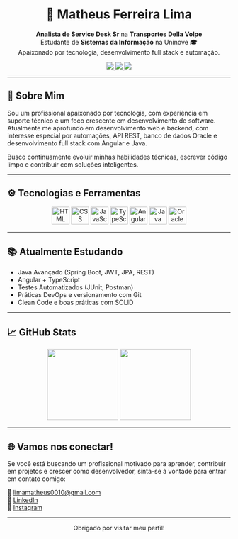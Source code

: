 <h1 align="center">🚀 Matheus Ferreira Lima</h1>

<p align="center">
  <strong>Analista de Service Desk Sr</strong> na <strong>Transportes Della Volpe</strong> <br/>
  Estudante de <strong>Sistemas da Informação</strong> na Uninove 🎓 <br/>
  Apaixonado por tecnologia, desenvolvimento full stack e automação.
</p>

<div align="center">
  <a href="mailto:limamatheus0010@gmail.com">
    <img src="https://img.shields.io/badge/Gmail-D14836?style=flat&logo=gmail&logoColor=white" />
  </a>
  <a href="https://www.linkedin.com/in/matheus-f-lima/">
    <img src="https://img.shields.io/badge/LinkedIn-0A66C2?style=flat&logo=linkedin&logoColor=white" />
  </a>
  <a href="https://www.instagram.com/omatheusformiga/">
    <img src="https://img.shields.io/badge/Instagram-E4405F?style=flat&logo=instagram&logoColor=white" />
  </a>
</div>

<hr/>

## 🧠 Sobre Mim

Sou um profissional apaixonado por tecnologia, com experiência em suporte técnico e um foco crescente em desenvolvimento de software. Atualmente me aprofundo em desenvolvimento web e backend, com interesse especial por automações, API REST, banco de dados Oracle e desenvolvimento full stack com Angular e Java.

Busco continuamente evoluir minhas habilidades técnicas, escrever código limpo e contribuir com soluções inteligentes.

---

## ⚙️ Tecnologias e Ferramentas

<div align="center">
  <img height="40" src="https://cdn.jsdelivr.net/gh/devicons/devicon/icons/html5/html5-original.svg" alt="HTML" />
  <img height="40" src="https://cdn.jsdelivr.net/gh/devicons/devicon/icons/css3/css3-original.svg" alt="CSS" />
  <img height="40" src="https://cdn.jsdelivr.net/gh/devicons/devicon/icons/javascript/javascript-plain.svg" alt="JavaScript" />
  <img height="40" src="https://cdn.jsdelivr.net/gh/devicons/devicon/icons/typescript/typescript-plain.svg" alt="TypeScript" />
  <img height="40" src="https://cdn.jsdelivr.net/gh/devicons/devicon/icons/angularjs/angularjs-plain.svg" alt="Angular" />
  <img height="40" src="https://cdn.jsdelivr.net/gh/devicons/devicon/icons/java/java-original.svg" alt="Java" />
  <img height="40" src="https://cdn.jsdelivr.net/gh/devicons/devicon/icons/oracle/oracle-original.svg" alt="Oracle" />
</div>

---

## 📚 Atualmente Estudando

- Java Avançado (Spring Boot, JWT, JPA, REST)
- Angular + TypeScript
- Testes Automatizados (JUnit, Postman)
- Práticas DevOps e versionamento com Git
- Clean Code e boas práticas com SOLID

---

## 📈 GitHub Stats

<div align="center">
  <img height="160em" src="https://github-readme-stats.vercel.app/api?username=MatheusFLima777&show_icons=true&theme=dracula&count_private=true&include_all_commits=true" />
  <img height="160em" src="https://github-readme-stats.vercel.app/api/top-langs/?username=MatheusFLima777&layout=compact&langs_count=8&theme=dracula"/>
</div>

---

## 🌐 Vamos nos conectar!

Se você está buscando um profissional motivado para aprender, contribuir em projetos e crescer como desenvolvedor, sinta-se à vontade para entrar em contato comigo:

📧 limamatheus0010@gmail.com  
🔗 [LinkedIn](https://www.linkedin.com/in/matheus-f-lima/)  
📸 [Instagram](https://www.instagram.com/omatheusformiga/)

---

<p align="center">
  Obrigado por visitar meu perfil! 
</p>
